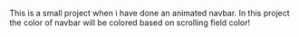 This is a small project when i have done an animated navbar.
In this project the color of navbar will be colored based on scrolling
field color!